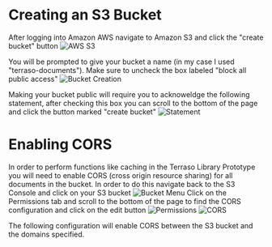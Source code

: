 
# Creating an S3 Bucket

After logging into Amazon AWS navigate to Amazon S3 and click the "create bucket" button
![AWS S3](https://i.ibb.co/Gf6VGLv/Screen-Shot-2021-05-27-at-9-24-40-AM.png)


You will be prompted to give your bucket a name (in my case I used "terraso-documents"). Make sure to uncheck the box labeled "block all public access"
![Bucket Creation](https://i.ibb.co/w6CmxV9/Screen-Shot-2021-05-27-at-9-25-14-AM.png)


Making your bucket public will require you to acknoweldge the following statement, after checking this box you can scroll to the bottom of the page and click the button marked "create bucket"
![Statement](https://i.ibb.co/hm0qzkc/Screen-Shot-2021-05-27-at-9-47-03-AM.png)

# Enabling CORS


In order to perform functions like caching in the Terraso Library Prototype you will need to enable CORS (cross origin resource sharing) for all documents in the bucket. In order to do this navigate back to the S3 Console and click on your S3 bucket
![Bucket Menu](https://i.ibb.co/j3YFnf4/Screen-Shot-2021-05-27-at-10-01-32-AM.png)
Click on the Permissions tab and scroll to the bottom of the page to find the CORS configuration and click on the edit button
![Permissions](https://i.ibb.co/cLzmLV9/Screen-Shot-2021-05-27-at-10-02-42-AM.png)
![CORS](https://i.ibb.co/HT8PCbr/Screen-Shot-2021-05-27-at-10-04-11-AM.png)


The following configuration will enable CORS between the S3 bucket and the domains specified.



